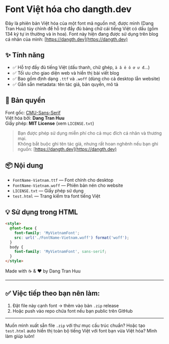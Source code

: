 # Font Việt hóa cho dangth.dev

Đây là phiên bản Việt hóa của một font mã nguồn mở, được mình (Dang Tran Huu) tùy chỉnh để hỗ trợ đầy đủ bảng chữ cái tiếng Việt có dấu (gồm 134 ký tự in thường và in hoa). Font này hiện đang được sử dụng trên blog cá nhân của mình: [https://dangth.dev](https://dangth.dev)

## ✨ Tính năng

- ✅ Hỗ trợ đầy đủ tiếng Việt (dấu thanh, chữ ghép, `ă â ê ô ơ ư đ`…)
- ✅ Tối ưu cho giao diện web và hiển thị bài viết blog
- ✅ Bao gồm định dạng `.ttf` và `.woff` (dùng cho cả desktop lẫn website)
- ✅ Gắn sẵn metadata: tên tác giả, bản quyền, mô tả

## 📄 Bản quyền

Font gốc: [CMU-Sans-Serif](https://online-fonts.com/fonts/cmu-sans-serif)  
Việt hóa bởi: **Dang Tran Huu**  
Giấy phép: **MIT License** (xem `LICENSE.txt`)

> Bạn được phép sử dụng miễn phí cho cả mục đích cá nhân và thương mại.  
> Không bắt buộc ghi tên tác giả, nhưng rất hoan nghênh nếu bạn ghi nguồn: [https://dangth.dev](https://dangth.dev)

## 📦 Nội dung

- `FontName-Vietnam.ttf` — Font chính cho desktop
- `FontName-Vietnam.woff` — Phiên bản nén cho website
- `LICENSE.txt` — Giấy phép sử dụng
- `test.html` — Trang kiểm tra font tiếng Việt

## 💡 Sử dụng trong HTML

```html
<style>
  @font-face {
    font-family: 'MyVietnamFont';
    src: url('./FontName-Vietnam.woff') format('woff');
  }
  body {
    font-family: 'MyVietnamFont', sans-serif;
  }
</style>
```


Made with ☕ & ❤️ by Dang Tran Huu


---

## ✅ Việc tiếp theo bạn nên làm:
1. Đặt file này cạnh font → thêm vào bản `.zip` release
2. Hoặc push vào repo chứa font nếu bạn public trên GitHub

---

Muốn mình xuất sẵn file `.zip` với thư mục cấu trúc chuẩn? Hoặc tạo `test.html` auto hiển thị toàn bộ tiếng Việt với font bạn vừa Việt hóa? Mình làm giúp luôn!
